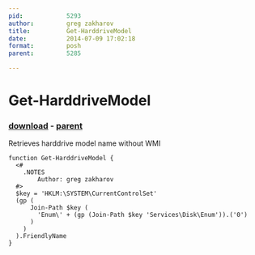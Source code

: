 ```yaml
---
pid:            5293
author:         greg zakharov
title:          Get-HarddriveModel
date:           2014-07-09 17:02:18
format:         posh
parent:         5285

---
```


# Get-HarddriveModel

### [download](Scripts\5293.ps1) - [parent](Scripts\5285.md)

Retrieves harddrive model name without WMI

```posh
function Get-HarddriveModel {
  <#
    .NOTES
        Author: greg zakharov
  #>
  $key = 'HKLM:\SYSTEM\CurrentControlSet'
  (gp (
      Join-Path $key (
        'Enum\' + (gp (Join-Path $key 'Services\Disk\Enum')).('0')
      )
    )
  ).FriendlyName
}
```
